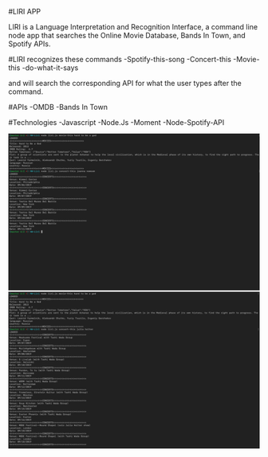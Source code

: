 

#LIRI APP

LIRI  is a Language Interpretation and Recognition Interface, a command line node app that searches the Online Movie Database, Bands In Town, and Spotify APIs.


#LIRI recognizes these commands
-Spotify-this-song
-Concert-this
-Movie-this
-do-what-it-says

and will search the corresponding API for what the user types after the command.  

#APIs 
-OMDB
-Bands In Town

#Technologies
-Javascript
-Node.Js
-Moment
-Node-Spotify-API


![liri](liri1.png)
![liri](liri2.png)